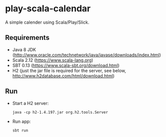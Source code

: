 play-scala-calendar
===================

A simple calender using Scala/Play/Slick.

Requirements
------------

* Java 8 JDK (http://www.oracle.com/technetwork/java/javase/downloads/index.html)
* Scala 2.12 (https://www.scala-lang.org)
* SBT 0.13 (https://www.scala-sbt.org/download.html)
* H2 (just the jar file is required for the server, see below, http://www.h2database.com/html/download.html)

Run
---

* Start a H2 server:

      java -cp h2-1.4.197.jar org.h2.tools.Server

* Run app:

      sbt run
 